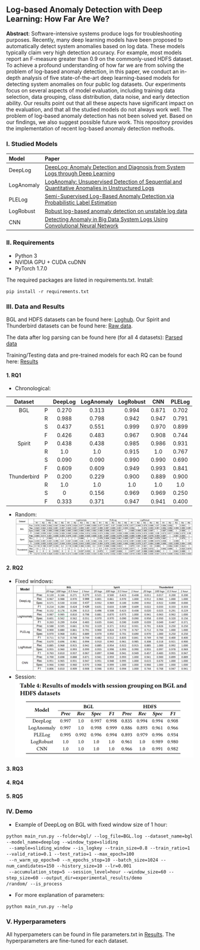 ## Log-based Anomaly Detection with Deep Learning: How Far Are We?
**Abstract**: Software-intensive systems produce logs for troubleshooting purposes. Recently, many deep learning models
 have been proposed to automatically detect system anomalies based on log data. These models typically claim very high detection accuracy. For example, most models report an F-measure greater than 0.9 on the commonly-used HDFS dataset. To achieve a profound understanding of how far we are from solving the problem of log-based anomaly detection, in this paper, we conduct an in-depth analysis of five state-of-the-art deep learning-based models for detecting system anomalies on four public log datasets. Our experiments focus on several aspects of model evaluation, including training data selection, data grouping, class distribution, data noise, and early detection ability. Our results point out that all these aspects have significant impact on the evaluation, and that all the studied models do not always work well. The problem of log-based anomaly detection has not been solved yet. Based on our findings, we also suggest possible future work.
This repository provides the implementation of recent log-based anomaly detection methods.

### I. Studied Models
| Model | Paper |
| :--- | :--- |
| DeepLog | [DeepLog: Anomaly Detection and Diagnosis from System Logs through Deep Learning](https://dl.acm.org/doi/abs/10.1145/3133956.3134015) |
| LogAnomaly | [LogAnomaly: Unsupervised Detection of Sequential and Quantitative Anomalies in Unstructured Logs](https://www.ijcai.org/proceedings/2019/658) |
| PLELog | [Semi-Supervised Log-Based Anomaly Detection via Probabilistic Label Estimation](https://ieeexplore.ieee.org/document/9401970/) |
| LogRobust | [Robust log-based anomaly detection on unstable log data](https://dl.acm.org/doi/10.1145/3338906.3338931) |
| CNN | [Detecting Anomaly in Big Data System Logs Using Convolutional Neural Network](https://ieeexplore.ieee.org/document/8511880) |

### II. Requirements
- Python 3
- NVIDIA GPU + CUDA cuDNN
- PyTorch 1.7.0
  
The required packages are listed in requirements.txt. Install:

```
pip install -r requirements.txt
```

### III. Data and Results
BGL and HDFS datasets can be found here: [Loghub](https://zenodo.org/record/3227177).
Our Spirit and Thunderbird datasets can be found here: [Raw data](https://figshare.com/s/4d2e5634c5b94a6e64f6).

The data after log parsing can be found here (for all 4 datasets): [Parsed data](https://figshare.com/s/8e367db4d98cf39203c5)

Training/Testing data and pre-trained models for each RQ can be found here: [Results](https://figshare.com/s/7c61dd5547730bce41b8)
#### 1. RQ1
- Chronological:

|   Dataset   |   | DeepLog | LogAnomaly | LogRobust |  CNN  | PLELog |
|:-----------:|---|:-------:|:----------:|:---------:|:-----:|:------:|
|     BGL     | P |  0.270  |    0.313   |   0.994   | 0.871 |  0.702 |
|             | R |  0.988  |    0.798   |   0.942   | 0.947 |  0.791 |
|             | S |  0.437  |    0.551   |   0.999   | 0.970 |  0.899 |
|             | F |  0.426  |    0.483   |   0.967   | 0.908 |  0.744 |
|    Spirit   | P |  0.438  |    0.438   |   0.985   | 0.986 |  0.931 |
|             | R |   1.0   |     1.0    |   0.915   |  1.0  |  0.767 |
|             | S |  0.090  |    0.090   |   0.990   | 0.990 |  0.690 |
|             | F |  0.609  |    0.609   |   0.949   | 0.993 |  0.841 |
| Thunderbird | P |  0.200  |    0.229   |   0.900   | 0.889 |  0.900 |
|             | R |   1.0   |     1.0    |    1.0    |  1.0  |   1.0  |
|             | S |    0    |    0.156   |   0.969   | 0.969 |  0.250 |
|             | F |  0.333  |    0.371   |   0.947   | 0.941 |  0.400 |

- Random:
![Random results](pictures/random_5rounds.PNG)

#### 2. RQ2
- Fixed windows:
![Random results](pictures/RQ2_fixed.PNG)
- Session:
![Random results](pictures/RQ2_session.PNG)
#### 3. RQ3
#### 4. RQ4
#### 5. RQ5

### IV. Demo
- Example of DeepLog on BGL with fixed window size of 1 hour:
```shell script
python main_run.py --folder=bgl/ --log_file=BGL.log --dataset_name=bgl --model_name=deeplog --window_type=sliding
 --sample=sliding_window --is_logkey --train_size=0.8 --train_ratio=1 --valid_ratio=0.1 --test_ratio=1 --max_epoch=100
 --n_warm_up_epoch=0 --n_epochs_stop=10 --batch_size=1024 --num_candidates=150 --history_size=10 --lr=0.001
 --accumulation_step=5 --session_level=hour --window_size=60 --step_size=60 --output_dir=experimental_results/demo
/random/ --is_process
```
- For more explanation of parameters:
```shell script
python main_run.py --help
```

### V. Hyperparameters
All hyperpameters can be found in file parameters.txt in [Results](https://figshare.com/s/7c61dd5547730bce41b8). The
 hyperparameters are fine-tuned for each dataset.